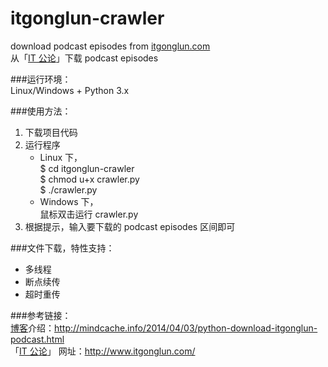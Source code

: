 itgonglun-crawler
=================

download podcast episodes from [itgonglun.com](http://www.itgonglun.com/)  
从「[IT 公论](http://www.itgonglun.com/)」下载 podcast episodes  

###运行环境：  
Linux/Windows + Python 3.x  

###使用方法：  
1. 下载项目代码  
2. 运行程序  
	* Linux 下，  
	$ cd itgonglun-crawler  
	$ chmod u+x crawler.py  
	$ ./crawler.py  
	* Windows 下，  
	鼠标双击运行 crawler.py  
3. 根据提示，输入要下载的 podcast episodes 区间即可  

###文件下载，特性支持：  
* 多线程  
* 断点续传  
* 超时重传  

###参考链接：  
[博客](http://mindcache.info/)介绍：http://mindcache.info/2014/04/03/python-download-itgonglun-podcast.html  
「[IT 公论](http://www.itgonglun.com/)」 网址：http://www.itgonglun.com/


